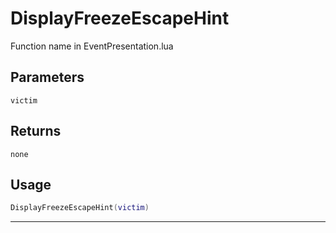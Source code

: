 # DisplayFreezeEscapeHint
Function name in EventPresentation.lua
## Parameters
`victim`
## Returns
`none`
## Usage
```lua
DisplayFreezeEscapeHint(victim)
```
---
